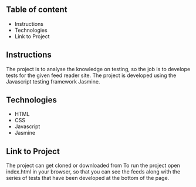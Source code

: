 ## Table of content
* Instructions
* Technologies 
* Link to Project

## Instructions
The project  is to analyse the knowledge on testing, so the job is to develope tests for the given feed reader site. The project is developed using the Javascript testing framework Jasmine.

## Technologies
* HTML
* CSS
* Javascript
* Jasmine

## Link to Project
The  project can get cloned or downloaded from 
To run the project open index.html in your browser, so that you can see the feeds along with the series of tests that have been developed at the bottom of the page.